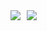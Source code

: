 

<div style="display: flex; gap: 10px;">

  <a href="https://github.com/anuraghazra/github-readme-stats">
    <img src="https://github-readme-stats.vercel.app/api?username=Jose1503-posadas&theme=material-palenight&count_private=true&hide=contribs" />
  </a>

  <a href="https://github.com/anuraghazra/github-readme-stats">
    <img src="https://github-readme-stats.vercel.app/api/top-langs/?username=Jose1503-posadas&theme=material-palenight&hide=Jupyter&layout=compact" />
  </a>

</div>


